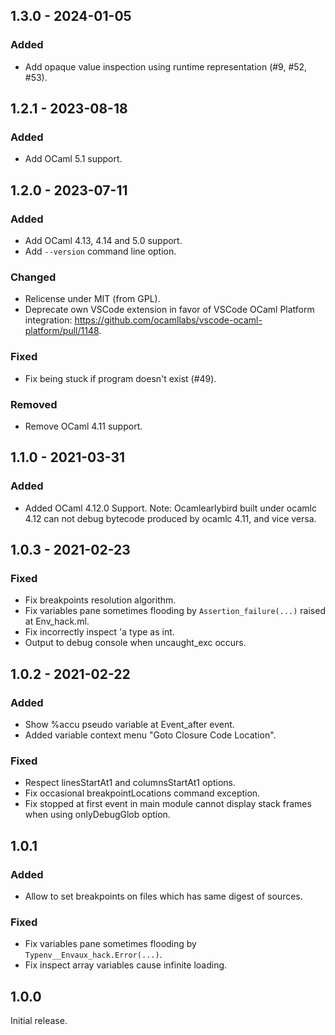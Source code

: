 ## 1.3.0 - 2024-01-05

### Added

* Add opaque value inspection using runtime representation (#9, #52, #53).

## 1.2.1 - 2023-08-18

### Added

* Add OCaml 5.1 support.

## 1.2.0 - 2023-07-11

### Added

* Add OCaml 4.13, 4.14 and 5.0 support.
* Add `--version` command line option.

### Changed

* Relicense under MIT (from GPL).
* Deprecate own VSCode extension in favor of VSCode OCaml Platform integration: https://github.com/ocamllabs/vscode-ocaml-platform/pull/1148.

### Fixed

* Fix being stuck if program doesn't exist (#49).

### Removed

* Remove OCaml 4.11 support.

## 1.1.0 - 2021-03-31

### Added

* Added OCaml 4.12.0 Support.
Note: Ocamlearlybird built under ocamlc 4.12 can not debug bytecode produced by ocamlc 4.11, and vice versa.

## 1.0.3 - 2021-02-23

### Fixed

* Fix breakpoints resolution algorithm.
* Fix variables pane sometimes flooding by `Assertion_failure(...)` raised at Env_hack.ml.
* Fix incorrectly inspect 'a type as int.
* Output to debug console when uncaught_exc occurs.

## 1.0.2 - 2021-02-22

### Added

* Show %accu pseudo variable at Event_after event.
* Added variable context menu "Goto Closure Code Location".

### Fixed

* Respect linesStartAt1 and columnsStartAt1 options.
* Fix occasional breakpointLocations command exception.
* Fix stopped at first event in main module cannot display stack frames when using onlyDebugGlob option.

## 1.0.1

### Added

* Allow to set breakpoints on files which has same digest of sources.

### Fixed

* Fix variables pane sometimes flooding by `Typenv__Envaux_hack.Error(...)`.
* Fix inspect array variables cause infinite loading.

## 1.0.0

Initial release.
